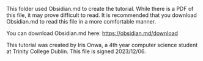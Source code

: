 This folder used Obsidian.md to create the tutorial. While there is a PDF of this file, it may prove difficult to read. It is recommended that you download Obsidian.md to read this file in a more comfortable manner.

You can download Obsidian.md here: https://obsidian.md/download

This tutorial was created by Iris Onwa, a 4th year computer science student at Trinity College Dublin. This file is signed 2023/12/06.